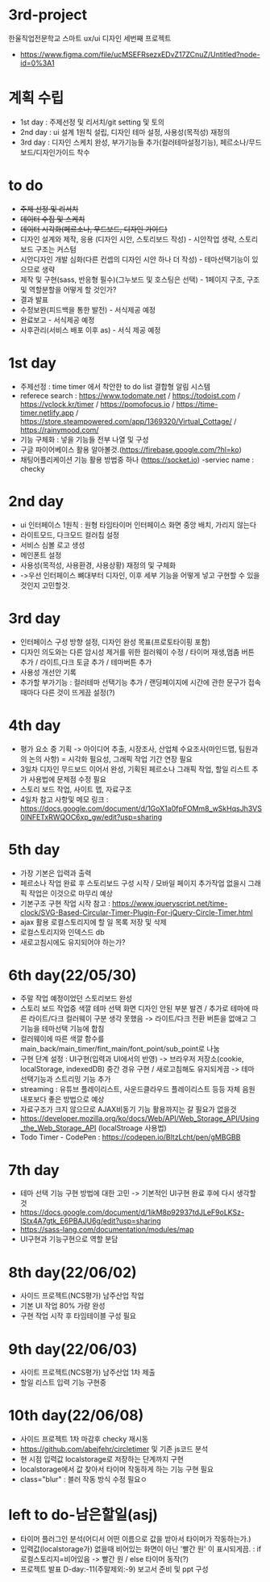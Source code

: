 # 3rd-project
한울직업전문학교 스마트 ux/ui 디자인 세번째 프로젝트
- https://www.figma.com/file/ucMSEFRsezxEDvZ17ZCnuZ/Untitled?node-id=0%3A1

# 계획 수립
- 1st day : 주제선정 및 리서치/git setting 및 토의
- 2nd day : ui 설계 1원칙 설립, 디자인 테마 설정, 사용성(목적성) 재정의
- 3rd day : 디자인 스케치 완성, 부가기능들 추가(컬러테마설정기능), 페르소나/무드보드/디자인가이드 착수

# to do
- ~~주제 선정 및 리서치~~
- ~~데이터 수집 및 스케치~~
- ~~데이터 시각화(페르소나, 무드보드, 디자인 가이드)~~
- 디자인 설계와 제작, 응용 (디자인 시안, 스토리보드 작성) - 시안작업 생략, 스토리보드 구조는 커스텀
- 시안디자인 개발 심화(다른 컨셉의 디자인 시안 하나 더 작성) - 테마선택기능이 있으므로 생략
- 제작 및 구현(sass, 반응형 필수)(그누보드 및 호스팅은 선택) - 1페이지 구조, 구조및 역할분할을 어떻게 할 것인가?
- 결과 발표
- 수정보완(피드백을 통한 발전) - 서식제공 예정
- 완료보고 - 서식제공 예정
- 사후관리(서비스 배포 이후 as) - 서식 제공 예정

# 1st day
- 주제선정 : time timer 에서 착안한 to do list 결합형 알림 시스템
- referece search : https://www.todomate.net / https://todoist.com / https://vclock.kr/timer / https://pomofocus.io / https://time-timer.netlify.app / https://store.steampowered.com/app/1369320/Virtual_Cottage/ / https://rainymood.com/
- 기능 구체화 : 넣을 기능들 전부 나열 및 구성
- 구글 파이어베이스 활용 알아볼것.(https://firebase.google.com/?hl=ko)
- 채팅어플리케이션 기능 활용 방법중 하나 (https://socket.io)
-serviec name : checky

# 2nd day
- ui 인터페이스 1원칙 : 원형 타임타이머 인터페이스 화면 중앙 배치, 가리지 않는다
- 라이트모드, 다크모드 컬러칩 설정
- 서비스 심볼 로고 생성
- 메인폰트 설정
- 사용성(목적성, 사용환경, 사용상황) 재정의 및 구체화
- ->우선 인터페이스 뼈대부터 디자인, 이후 세부 기능을 어떻게 넣고 구현할 수 있을 것인지 고민할것.

# 3rd day
- 인터페이스 구성 방향 설정, 디자인 완성 목표(프로토타이핑 포함)
- 디자인 의도와는 다른 암시성 제거를 위한 컬러웨이 수정 / 타이머 재생,멈춤 버튼 추가 / 라이트,다크 토글 추가 / 테마버튼 추가
- 사용성 개선안 기록
- 추가할 부가기능 : 컬러테마 선택기능 추가 / 랜딩페이지에 시간에 관한 문구가 접속때마다 다른 것이 뜨게끔 설정(?)

# 4th day
- 평가 요소 중 기획 -> 아이디어 추출, 시장조사, 산업체 수요조사(마인드맵, 팀원과의 논의 사항) = 시각화 필요성, 그래픽 작업 기간 연장 필요
- 3일차 디자인 무드보드 이어서 완성, 기획된 페르소나 그래픽 작업, 할일 리스트 추가 사용법에 문제점 수정 필요
- 스토리 보드 작업, 사이트 맵, 자료구조
- 4일차 참고 사항및 메모 링크 : https://docs.google.com/document/d/1GoX1a0fpFOMm8_wSkHqsJh3VS0INFETxRWQOC6xp_gw/edit?usp=sharing

# 5th day
- 가장 기본은 입력과 출력
- 페르소나 작업 완료 후 스토리보드 구성 시작 / 모바일 페이지 추가작업 없을시 그래픽 작업은 이것으로 마무리 예상
- 기본구조 구현 작업 시작 참고 : https://www.jqueryscript.net/time-clock/SVG-Based-Circular-Timer-Plugin-For-jQuery-Circle-Timer.html
- ajax 활용 로컬스토리지에 할 일 목록 저장 및 삭제
- 로컬스토리지와 인덱스드 db
- 새로고침시에도 유지되어야 하는가?

# 6th day(22/05/30)
- 주말 작업 예정이었던 스토리보드 완성
- 스토리 보드 작업중 색깔 테마 선택 화면 디자인 안된 부분 발견 / 추가로 테마에 따른 라이트/다크 컬러웨이 구분 생각 못했음 -> 라이트/다크 전환 버튼을 없애고 그 기능을 테마선택 기능에 합침
- 컬러웨이에 따른 색깔 함수를 main_back/main_timer/fint_main/font_point/sub_point로 나눔
- 구현 단계 설정 : UI구현(입력과 UI에서의 반영) -> 브라우저 저장소(cookie, localStorage, indexedDB) 중간 경유 구현 / 새로고침해도 유지되게끔 -> 테마 선택기능과 스트리밍 기능 추가
- streaming : 유튜브 플레이리스트, 사운드클라우드 플레이리스트 등등 자체 음원 내포보다 좋은 방법으로 예상
- 자료구조가 크지 않으므로 AJAX비동기 기능 활용까지는 갈 필요가 없을것
- https://developer.mozilla.org/ko/docs/Web/API/Web_Storage_API/Using_the_Web_Storage_API (localStroage 사용법)
- Todo Timer - CodePen : https://codepen.io/BltzLcht/pen/gMBGBB

# 7th day
- 테마 선택 기능 구현 방법에 대한 고민 -> 기본적인 UI구현 완료 후에 다시 생각할것
- https://docs.google.com/document/d/1ikM8p92937tdJLeF9oLKSz-IStx4A7gtk_E6PBAJU6g/edit?usp=sharing
- https://sass-lang.com/documentation/modules/map
- UI구현과 기능구현으로 역할 분담

# 8th day(22/06/02)
- 사이드 프로젝트(NCS평가) 남주산업 작업
- 기본 UI 작업 80% 가량 완성
- 구현 작업 시작 후 타임테이블 구성 필요

# 9th day(22/06/03)
- 사이트 프로젝트(NCS평가) 남주산업 1차 제출
- 할일 리스트 입력 기능 구현중

# 10th day(22/06/08)
- 사이드 프로젝트 1차 마감후 checky 재시동
- https://github.com/abejfehr/circletimer 및 기존 js코드 분석
- 현 시점 입력값 localstorage로 저장하는 단계까지 구현
- localstorage에서 값 찾아서 타이머 작동하게 하는 기능 구현 필요
- class="blur" : 블러 작동 방식 수정 필요ㅇ

# left to do-남은할일(asj)
- 타이머 플러그인 분석(어디서 어떤 이름으로 값을 받아서 타이머가 작동하는가.)
- 입력값(localstorage가) 없을때 비어있는 화면이 아닌 '빨간 원' 이 표시되게끔. : if로컬스토리지=비어있음 -> 빨간 원 / else 타이머 동작(?)
- 프로젝트 발표 D-day:-11(주말제외:-9) 보고서 준비 및 ppt 구성